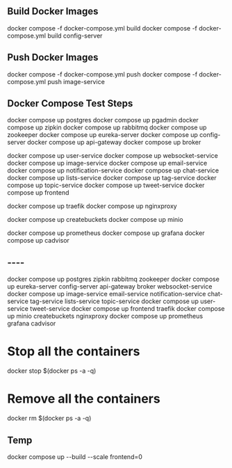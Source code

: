 






## Build Docker Images 
docker compose -f docker-compose.yml build
docker compose -f docker-compose.yml build config-server
## Push Docker Images 
docker compose -f docker-compose.yml push 
docker compose -f docker-compose.yml push image-service







## Docker Compose Test Steps
docker compose up postgres
docker compose up pgadmin
docker compose up zipkin
docker compose up rabbitmq
docker compose up zookeeper
docker compose up eureka-server
docker compose up config-server
docker compose up api-gateway
docker compose up broker



docker compose up user-service
docker compose up websocket-service
docker compose up image-service 
docker compose up email-service
docker compose up notification-service
docker compose up chat-service
docker compose up lists-service
docker compose up tag-service
docker compose up topic-service
docker compose up tweet-service
docker compose up frontend

docker compose up traefik
docker compose up nginxproxy 



docker compose up createbuckets
docker compose up minio

docker compose up prometheus
docker compose up grafana
docker compose up cadvisor
## ---- ## 
docker compose up postgres zipkin rabbitmq zookeeper
docker compose up eureka-server  config-server api-gateway broker websocket-service
docker compose up image-service email-service notification-service chat-service tag-service lists-service topic-service
docker compose up user-service tweet-service
docker compose up frontend traefik
docker compose up minio createbuckets nginxproxy
docker compose up prometheus grafana cadvisor



# Stop all the containers

docker stop $(docker ps -a -q)

# Remove all the containers

docker rm $(docker ps -a -q)









## Temp


docker compose up --build --scale frontend=0